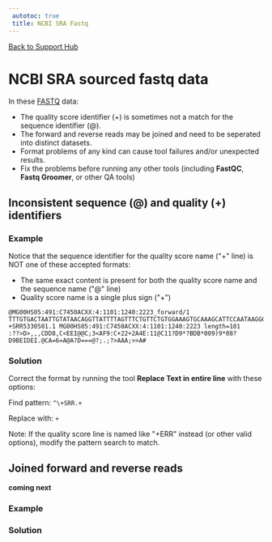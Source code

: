 ```yaml
---
 autotoc: true
 title: NCBI SRA Fastq
---
```

[Back to Support Hub](http://wiki.galaxyproject.org/support/)

# NCBI SRA sourced fastq data

In these [FASTQ](/src/learn/datatypes/#fastq) data:

* The quality score identifier (+) is sometimes not a match for the sequence identifier (@).
* The forward and reverse reads may be joined and need to be seperated into distinct datasets.
* Format problems of any kind can cause tool failures and/or unexpected results.
* Fix the problems before running any other tools (including **FastQC**, **Fastq Groomer**, or other QA tools) 

## Inconsistent sequence (@) and quality (+) identifiers

### Example

Notice that the sequence identifier for the quality score name ("+" line) is NOT one of these accepted formats:

* The same exact content is present for both the quality score name and the sequence name ("@" line)
* Quality score name is a single plus sign ("+") 

```
@MG00HS05:491:C7450ACXX:4:1101:1240:2223_forward/1
TTTGTGACTAATTGTATAACAGGTTATTTTAGTTTCTGTTCTGTGGAAAGTGCAAAGCATTCCAATAAGGGTTTTTATGTTTGCAAAGGAGAGTTTGTCTA
+SRR5330501.1 MG00HS05:491:C7450ACXX:4:1101:1240:2223 length=101
:??>D>,,,CDD8,C<EEI@@C;3<AF9:C+22+2A4E:11@C11?D9*?BDB*009)9*08?D9BEIDEI.@CA=6=A@A?D===@?;.;?>AAA;>>A#
```

### Solution

Correct the format by running the tool **Replace Text in entire line** with these options:

Find pattern: `^\+SRR.+`

Replace with: `+`

Note: If the quality score line is named like "+ERR" instead (or other valid options), modify the pattern search to match.

## Joined forward and reverse reads

**coming next**

### Example

### Solution
